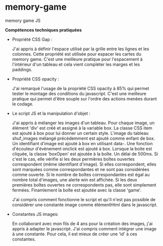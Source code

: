 # memory-game
memory game JS

__Compétences techniques pratiquées__
  
- Propriété CSS Gap :
  
  J'ai appris à définir l'espace utilisé par la grille entre les lignes et les colonnes.
  Cette propriété est utilisée pour espacer les cartes du memory game.
  C'est une meilleure pratique pour l'espacement à l'intérieur d'un tableau et cela vient compléter les marges et les paddings.

- Propriété CSS opacity :
  
  J'ai remarqué l'usage de la propriété CSS opacity à 85% qui permet tester le montage des conditions du javascript.
  C'est une meilleure pratique qui permet d'être souple sur l'ordre des actions menées durant le codage.

- Le script JS et la manipulation d'objet :
  
  J'ai appris à mélanger les images d'un tableau.
  Pour chaque image, un élément 'div' est créé et assigné à la variable box.
  La classe CSS item est ajouté à box pour lui donner un certain style.
  L'image du tableau shuf_images mélangé précédemment est ajouté comme enfant de box.
  Un identifiant d'image est ajouté à box en utilisant data-.
  Une fonction d'écouteur d'évènement onclick est ajouté à box.
  Lorsque la boite est cliquée, la classe 'boxOpen' est ajoutée à la boîte. Un délai de 500ms.
  Si c'est le cas, elle vérifie si les deux permières boîtes ouvertes correspondent (même identifiant d'image).
  Si elles correspondent, elles sont marquées comme correspondantes et ne sont pas considérées comme ouverte.
  Si le nombre de boîtes correspondantes est égal au nombre total d'images, une alerte win est affichée.
  Si les deux premières boîtes ouvertes ne correspondents pas, elle sont simplement fermées.
  Finamlement la boîte est ajoutée avec la classe 'game'.

  J'ai compris comment fonctionne le script et qu'il n'est pas possible de considérer une constante image comme élémentHtml dans le javascript.

- Constantes JS images:
   
  En collaborant avec mon fils de 4 ans pour la création des images, j'ai appris à adapter le javascript.
  J'ai compris comment intégrer une image à une constante. Pour cela, il est mieux de créer une 'id' à ces constantes.


 

